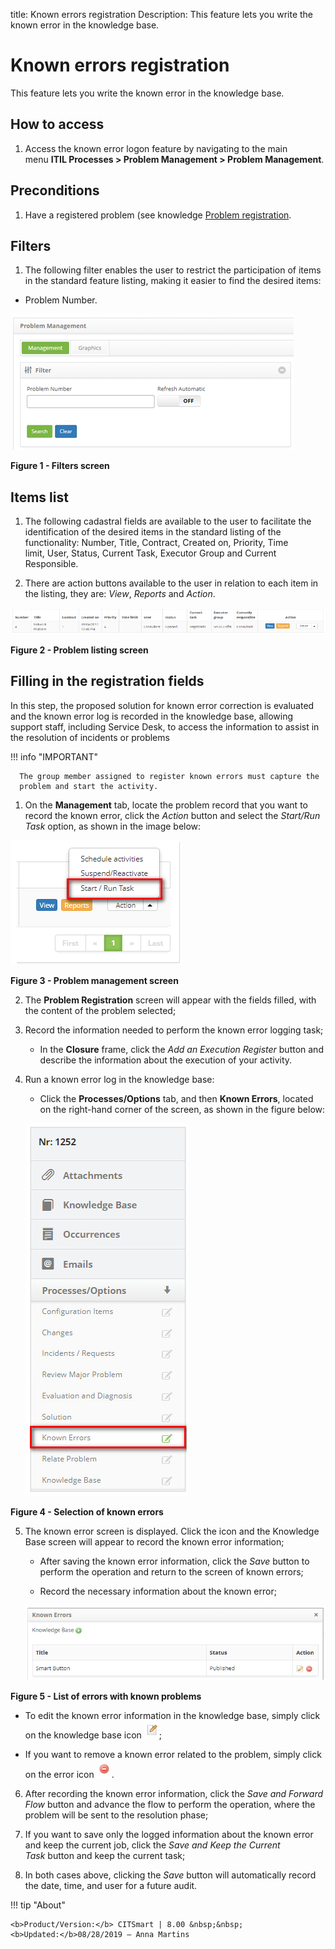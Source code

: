 title: Known errors registration
Description: This feature lets you write the known error in the knowledge base.

# Known errors registration

This feature lets you write the known error in the knowledge base.

How to access
-------------

1.  Access the known error logon feature by navigating to the main menu **ITIL
    Processes > Problem Management > Problem Management**.

Preconditions
-------------

1.  Have a registered problem (see knowledge [Problem
    registration]([1]).

Filters
-------

1.  The following filter enables the user to restrict the participation of items
    in the standard feature listing, making it easier to find the desired items:

-   Problem Number.

 ![Criar](images/errors-1.png)

**Figure 1 - Filters screen**

Items list
----------

1.  The following cadastral fields are available to the user to facilitate the
    identification of the desired items in the standard listing of the
    functionality: Number, Title, Contract, Created
    on, Priority, Time limit, User, Status, Current
    Task, Executor Group and Current Responsible.

2.  There are action buttons available to the user in relation to each item in
    the listing, they are: *View*, *Reports* and *Action*.

 ![Criar](images/errors-2.png)

**Figure 2 - Problem listing screen**

Filling in the registration fields
----------------------------------

In this step, the proposed solution for known error correction is evaluated and
the known error log is recorded in the knowledge base, allowing support staff,
including Service Desk, to access the information to assist in the resolution of
incidents or problems

   !!! info "IMPORTANT"

      The group member assigned to register known errors must capture the
      problem and start the activity.

1.  On the **Management** tab, locate the problem record that you want to record
    the known error, click the *Action* button and select the *Start/Run
    Task* option, as shown in the image below:

   ![Criar](images/errors-3.png)

   **Figure 3 - Problem management screen**

2.  The **Problem Registration** screen will appear with the fields filled, with
    the content of the problem selected;

3.  Record the information needed to perform the known error logging task;

    -   In the **Closure** frame, click the *Add an Execution Register* button
        and describe the information about the execution of your activity.

4.  Run a known error log in the knowledge base:

    -   Click the **Processes/Options** tab, and then **Known Errors**, located
        on the right-hand corner of the screen, as shown in the figure below:

    ![Criar](images/errors-4.png)
   
   **Figure 4 - Selection of known errors**

5.  The known error screen is displayed. Click the icon and the Knowledge Base
    screen will appear to record the known error information;

    -   After saving the known error information, click the *Save* button to
        perform the operation and return to the screen of known errors;

    -   Record the necessary information about the known error;

    ![Criar](images/errors-5.png)
   
   **Figure 5 - List of errors with known problems**

   -   To edit the known error information in the knowledge base, simply click on
    the knowledge base icon ![Criar](images/errors-7.png);

   -   If you want to remove a known error related to the problem, simply click on
    the error icon ![Criar](images/errors-8.png).

6.  After recording the known error information, click the *Save and Forward
    Flow* button and advance the flow to perform the operation, where the
    problem will be sent to the resolution phase;

7.  If you want to save only the logged information about the known error and
    keep the current job, click the *Save and Keep the Current Task* button and
    keep the current task;

8.  In both cases above, clicking the *Save* button will automatically record
    the date, time, and user for a future audit.



[1]:/en-us/citsmart-platform-7/processes/problem/register-problem.html

!!! tip "About"

    <b>Product/Version:</b> CITSmart | 8.00 &nbsp;&nbsp;
    <b>Updated:</b>08/28/2019 – Anna Martins

